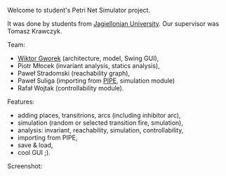 Welcome to student's Petri Net Simulator project.

It was done by students from [Jagiellonian University](http://www.ii.uj.edu.pl/). Our supervisor was Tomasz Krawczyk.

Team:
  * [Wiktor Gworek](http://blog.mocna-kawa.com/) (architecture, model, Swing GUI),
  * Piotr Młocek (invariant analysis, statics analysis),
  * Paweł Stradomski (reachability graph),
  * Paweł Suliga (importing from [PIPE](http://pipe2.sourceforge.net/), simulation module)
  * Rafał Wojtak (controllability module).

Features:
  * adding places, transitrions, arcs (including inhibitor arc),
  * simulation (random or selected transition fire, smulation),
  * analysis: invariant, reachability, simulation, controllability,
  * importing from PIPE,
  * save & load,
  * cool GUI ;).

Screenshot:


![![](http://blog.mocna-kawa.com/wp-content/uploads/2007/06/petri-net-screenshot.jpg)](http://blog.mocna-kawa.com/wp-content/uploads/2007/06/petri-net-screenshot.jpg)